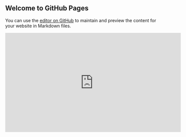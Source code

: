 ## Welcome to GitHub Pages

You can use the [editor on GitHub](https://github.com/sambattalio/logicdesignwebsite/edit/master/index.md) to maintain and preview the content for your website in Markdown files.

<iframe width="560" height="315" src="https://www.youtube.com/embed/dQw4w9WgXcQ" frameborder="0" allow="autoplay; encrypted-media" allowfullscreen></iframe>
